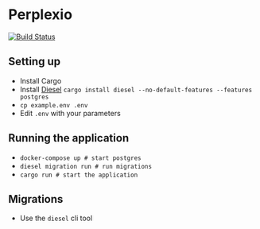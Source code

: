 # Perplexio

[![Build Status](https://travis-ci.org/snorrwe/perplexio-backend.svg?branch=master)](https://travis-ci.org/snorrwe/perplexio-backend)

## Setting up

- Install Cargo
- Install [Diesel](http://diesel.rs/guides/getting-started/) `cargo install diesel --no-default-features --features postgres`
- `cp example.env .env`
- Edit `.env` with your parameters

## Running the application

- `docker-compose up # start postgres`
- `diesel migration run # run migrations`
- `cargo run # start the application`

## Migrations

- Use the `diesel` cli tool
